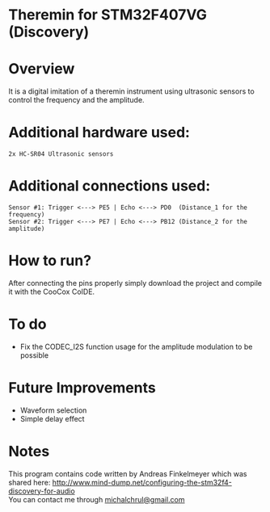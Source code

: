 # Theremin for STM32F407VG (Discovery)

# Overview
It is a digital imitation of a theremin instrument using ultrasonic sensors to control the frequency and the amplitude.

# Additional hardware used:
	2x HC-SR04 Ultrasonic sensors

# Additional connections used:
	Sensor #1: Trigger <---> PE5 | Echo <---> PD0  (Distance_1 for the frequency)
	Sensor #2: Trigger <---> PE7 | Echo <---> PB12 (Distance_2 for the amplitude)

# How to run?
After connecting the pins properly simply download the project and compile it with the CooCox CoIDE.

# To do
- Fix the CODEC_I2S function usage for the amplitude modulation to be possible

# Future Improvements

- Waveform selection
- Simple delay effect

# Notes
 This program contains code written by Andreas Finkelmeyer which was shared here:
 http://www.mind-dump.net/configuring-the-stm32f4-discovery-for-audio
 <br />
You can contact me through michalchrul@gmail.com
